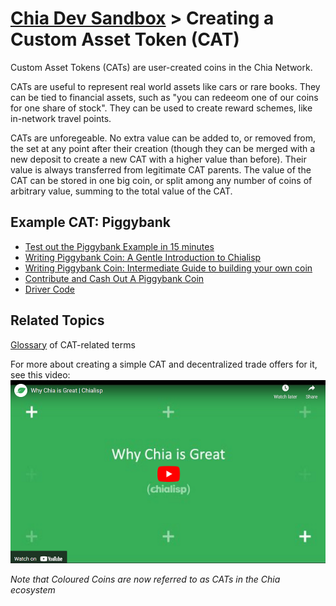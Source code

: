 # [Chia Dev Sandbox](../README.md) > Creating a Custom Asset Token (CAT)

Custom Asset Tokens (CATs) are user-created coins in the Chia Network. 

CATs are useful to represent real world assets like cars or rare books. They can be tied to financial assets, such as "you can redeeom one of our coins for one share of stock". They can be used to create reward schemes, like in-network travel points.

CATs are unforegeable. No extra value can be added to, or removed from, the set at any point after their creation (though they can be merged with a new deposit to create a new CAT with a higher value than before). Their value is always transferred from legitimate CAT parents. The value of the CAT can be stored in one big coin, or split among any number of coins of arbitrary value, summing to the total value of the CAT.

## Example CAT: Piggybank
- [Test out the Piggybank Example in 15 minutes](05-Piggybank-QuickStart.md)
- [Writing Piggybank Coin: A Gentle Introduction to Chialisp](../examples/chia-piggybank/POST-4.md)
- [Writing Piggybank Coin: Intermediate Guide to building your own coin](../examples/chia-piggybank/POST-1.md)
- [Contribute and Cash Out A Piggybank Coin](../examples/chia-piggybank/POST-2.md)
- [Driver Code](POST-3.md)

## Related Topics

[Glossary](https://www.chia.net/2021/09/23/chia-token-standard-naming.en.html) of CAT-related terms

For more about creating a simple CAT and decentralized trade offers for it, see this video:
[![Coloured Coins in Chia](static/img/video-why_chia_is_great.png)](https://www.youtube.com/watch?v=YOlpmCBK8zY)

*Note that Coloured Coins are now referred to as CATs in the Chia ecosystem*
